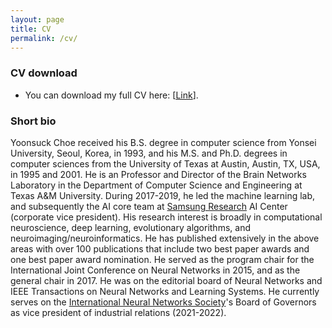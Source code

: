 ```yaml
---
layout: page
title: CV
permalink: /cv/
---
```


### CV download

* You can download my full CV here: [[Link](/docs/vita.pdf)].

### Short bio

Yoonsuck Choe received his B.S. degree in computer science from Yonsei University, Seoul, Korea, in 1993, and his M.S. and Ph.D. degrees in computer sciences from the University of Texas at Austin, Austin, TX, USA, in 1995 and 2001.  He is an Professor and Director of the Brain Networks Laboratory in the Department of Computer Science and Engineering at Texas A&M University. During 2017-2019, he led the machine learning lab, and subsequently the AI core team at [Samsung Research](https://research.samsung.com) AI Center (corporate vice president). His research interest is broadly in computational neuroscience, deep learning, evolutionary algorithms, and neuroimaging/neuroinformatics. He has published extensively in the above areas with over 100 publications that include two best paper awards and one best paper award nomination. He served as the program chair for the International Joint Conference on Neural Networks in 2015, and as the general chair in 2017. He was on the editorial board of Neural Networks and IEEE Transactions on Neural Networks and Learning Systems. He currently serves on the [International Neural Networks Society](https://inns.org)'s Board of Governors as vice president of industrial relations (2021-2022).



